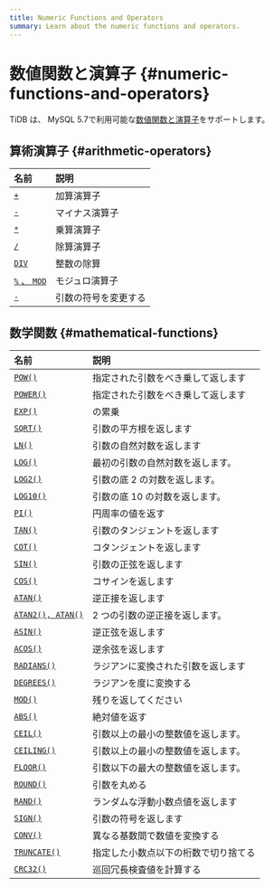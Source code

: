```yaml
---
title: Numeric Functions and Operators
summary: Learn about the numeric functions and operators.
---
```


# 数値関数と演算子 {#numeric-functions-and-operators}

TiDB は、 MySQL 5.7で利用可能な[<a href="https://dev.mysql.com/doc/refman/5.7/en/numeric-functions.html">数値関数と演算子</a>](https://dev.mysql.com/doc/refman/5.7/en/numeric-functions.html)をサポートします。

## 算術演算子 {#arithmetic-operators}

| 名前                                                                                                                                                                                                 | 説明         |
| :------------------------------------------------------------------------------------------------------------------------------------------------------------------------------------------------- | :--------- |
| [<a href="https://dev.mysql.com/doc/refman/5.7/en/arithmetic-functions.html#operator_plus">`+`</a>](https://dev.mysql.com/doc/refman/5.7/en/arithmetic-functions.html#operator_plus)               | 加算演算子      |
| [<a href="https://dev.mysql.com/doc/refman/5.7/en/arithmetic-functions.html#operator_minus">`-`</a>](https://dev.mysql.com/doc/refman/5.7/en/arithmetic-functions.html#operator_minus)             | マイナス演算子    |
| [<a href="https://dev.mysql.com/doc/refman/5.7/en/arithmetic-functions.html#operator_times">`*`</a>](https://dev.mysql.com/doc/refman/5.7/en/arithmetic-functions.html#operator_times)             | 乗算演算子      |
| [<a href="https://dev.mysql.com/doc/refman/5.7/en/arithmetic-functions.html#operator_divide">`/`</a>](https://dev.mysql.com/doc/refman/5.7/en/arithmetic-functions.html#operator_divide)           | 除算演算子      |
| [<a href="https://dev.mysql.com/doc/refman/5.7/en/arithmetic-functions.html#operator_div">`DIV`</a>](https://dev.mysql.com/doc/refman/5.7/en/arithmetic-functions.html#operator_div)               | 整数の除算      |
| [<a href="https://dev.mysql.com/doc/refman/5.7/en/arithmetic-functions.html#operator_mod">`%` 、 `MOD`</a>](https://dev.mysql.com/doc/refman/5.7/en/arithmetic-functions.html#operator_mod)         | モジュロ演算子    |
| [<a href="https://dev.mysql.com/doc/refman/5.7/en/arithmetic-functions.html#operator_unary-minus">`-`</a>](https://dev.mysql.com/doc/refman/5.7/en/arithmetic-functions.html#operator_unary-minus) | 引数の符号を変更する |

## 数学関数 {#mathematical-functions}

| 名前                                                                                                                                                                                                        | 説明                 |
| :-------------------------------------------------------------------------------------------------------------------------------------------------------------------------------------------------------- | :----------------- |
| [<a href="https://dev.mysql.com/doc/refman/5.7/en/mathematical-functions.html#function_pow">`POW()`</a>](https://dev.mysql.com/doc/refman/5.7/en/mathematical-functions.html#function_pow)                | 指定された引数をべき乗して返します  |
| [<a href="https://dev.mysql.com/doc/refman/5.7/en/mathematical-functions.html#function_power">`POWER()`</a>](https://dev.mysql.com/doc/refman/5.7/en/mathematical-functions.html#function_power)          | 指定された引数をべき乗して返します  |
| [<a href="https://dev.mysql.com/doc/refman/5.7/en/mathematical-functions.html#function_exp">`EXP()`</a>](https://dev.mysql.com/doc/refman/5.7/en/mathematical-functions.html#function_exp)                | の累乗                |
| [<a href="https://dev.mysql.com/doc/refman/5.7/en/mathematical-functions.html#function_sqrt">`SQRT()`</a>](https://dev.mysql.com/doc/refman/5.7/en/mathematical-functions.html#function_sqrt)             | 引数の平方根を返します        |
| [<a href="https://dev.mysql.com/doc/refman/5.7/en/mathematical-functions.html#function_ln">`LN()`</a>](https://dev.mysql.com/doc/refman/5.7/en/mathematical-functions.html#function_ln)                   | 引数の自然対数を返します       |
| [<a href="https://dev.mysql.com/doc/refman/5.7/en/mathematical-functions.html#function_log">`LOG()`</a>](https://dev.mysql.com/doc/refman/5.7/en/mathematical-functions.html#function_log)                | 最初の引数の自然対数を返します。   |
| [<a href="https://dev.mysql.com/doc/refman/5.7/en/mathematical-functions.html#function_log2">`LOG2()`</a>](https://dev.mysql.com/doc/refman/5.7/en/mathematical-functions.html#function_log2)             | 引数の底 2 の対数を返します。   |
| [<a href="https://dev.mysql.com/doc/refman/5.7/en/mathematical-functions.html#function_log10">`LOG10()`</a>](https://dev.mysql.com/doc/refman/5.7/en/mathematical-functions.html#function_log10)          | 引数の底 10 の対数を返します。  |
| [<a href="https://dev.mysql.com/doc/refman/5.7/en/mathematical-functions.html#function_pi">`PI()`</a>](https://dev.mysql.com/doc/refman/5.7/en/mathematical-functions.html#function_pi)                   | 円周率の値を返す           |
| [<a href="https://dev.mysql.com/doc/refman/5.7/en/mathematical-functions.html#function_tan">`TAN()`</a>](https://dev.mysql.com/doc/refman/5.7/en/mathematical-functions.html#function_tan)                | 引数のタンジェントを返します     |
| [<a href="https://dev.mysql.com/doc/refman/5.7/en/mathematical-functions.html#function_cot">`COT()`</a>](https://dev.mysql.com/doc/refman/5.7/en/mathematical-functions.html#function_cot)                | コタンジェントを返します       |
| [<a href="https://dev.mysql.com/doc/refman/5.7/en/mathematical-functions.html#function_sin">`SIN()`</a>](https://dev.mysql.com/doc/refman/5.7/en/mathematical-functions.html#function_sin)                | 引数の正弦を返します         |
| [<a href="https://dev.mysql.com/doc/refman/5.7/en/mathematical-functions.html#function_cos">`COS()`</a>](https://dev.mysql.com/doc/refman/5.7/en/mathematical-functions.html#function_cos)                | コサインを返します          |
| [<a href="https://dev.mysql.com/doc/refman/5.7/en/mathematical-functions.html#function_atan">`ATAN()`</a>](https://dev.mysql.com/doc/refman/5.7/en/mathematical-functions.html#function_atan)             | 逆正接を返します           |
| [<a href="https://dev.mysql.com/doc/refman/5.7/en/mathematical-functions.html#function_atan2">`ATAN2(), ATAN()`</a>](https://dev.mysql.com/doc/refman/5.7/en/mathematical-functions.html#function_atan2)  | 2 つの引数の逆正接を返します。   |
| [<a href="https://dev.mysql.com/doc/refman/5.7/en/mathematical-functions.html#function_asin">`ASIN()`</a>](https://dev.mysql.com/doc/refman/5.7/en/mathematical-functions.html#function_asin)             | 逆正弦を返します           |
| [<a href="https://dev.mysql.com/doc/refman/5.7/en/mathematical-functions.html#function_acos">`ACOS()`</a>](https://dev.mysql.com/doc/refman/5.7/en/mathematical-functions.html#function_acos)             | 逆余弦を返します           |
| [<a href="https://dev.mysql.com/doc/refman/5.7/en/mathematical-functions.html#function_radians">`RADIANS()`</a>](https://dev.mysql.com/doc/refman/5.7/en/mathematical-functions.html#function_radians)    | ラジアンに変換された引数を返します  |
| [<a href="https://dev.mysql.com/doc/refman/5.7/en/mathematical-functions.html#function_degrees">`DEGREES()`</a>](https://dev.mysql.com/doc/refman/5.7/en/mathematical-functions.html#function_degrees)    | ラジアンを度に変換する        |
| [<a href="https://dev.mysql.com/doc/refman/5.7/en/mathematical-functions.html#function_mod">`MOD()`</a>](https://dev.mysql.com/doc/refman/5.7/en/mathematical-functions.html#function_mod)                | 残りを返してください         |
| [<a href="https://dev.mysql.com/doc/refman/5.7/en/mathematical-functions.html#function_abs">`ABS()`</a>](https://dev.mysql.com/doc/refman/5.7/en/mathematical-functions.html#function_abs)                | 絶対値を返す             |
| [<a href="https://dev.mysql.com/doc/refman/5.7/en/mathematical-functions.html#function_ceil">`CEIL()`</a>](https://dev.mysql.com/doc/refman/5.7/en/mathematical-functions.html#function_ceil)             | 引数以上の最小の整数値を返します。  |
| [<a href="https://dev.mysql.com/doc/refman/5.7/en/mathematical-functions.html#function_ceiling">`CEILING()`</a>](https://dev.mysql.com/doc/refman/5.7/en/mathematical-functions.html#function_ceiling)    | 引数以上の最小の整数値を返します。  |
| [<a href="https://dev.mysql.com/doc/refman/5.7/en/mathematical-functions.html#function_floor">`FLOOR()`</a>](https://dev.mysql.com/doc/refman/5.7/en/mathematical-functions.html#function_floor)          | 引数以下の最大の整数値を返します。  |
| [<a href="https://dev.mysql.com/doc/refman/5.7/en/mathematical-functions.html#function_round">`ROUND()`</a>](https://dev.mysql.com/doc/refman/5.7/en/mathematical-functions.html#function_round)          | 引数を丸める             |
| [<a href="https://dev.mysql.com/doc/refman/5.7/en/mathematical-functions.html#function_rand">`RAND()`</a>](https://dev.mysql.com/doc/refman/5.7/en/mathematical-functions.html#function_rand)             | ランダムな浮動小数点値を返します   |
| [<a href="https://dev.mysql.com/doc/refman/5.7/en/mathematical-functions.html#function_sign">`SIGN()`</a>](https://dev.mysql.com/doc/refman/5.7/en/mathematical-functions.html#function_sign)             | 引数の符号を返します         |
| [<a href="https://dev.mysql.com/doc/refman/5.7/en/mathematical-functions.html#function_conv">`CONV()`</a>](https://dev.mysql.com/doc/refman/5.7/en/mathematical-functions.html#function_conv)             | 異なる基数間で数値を変換する     |
| [<a href="https://dev.mysql.com/doc/refman/5.7/en/mathematical-functions.html#function_truncate">`TRUNCATE()`</a>](https://dev.mysql.com/doc/refman/5.7/en/mathematical-functions.html#function_truncate) | 指定した小数点以下の桁数で切り捨てる |
| [<a href="https://dev.mysql.com/doc/refman/5.7/en/mathematical-functions.html#function_crc32">`CRC32()`</a>](https://dev.mysql.com/doc/refman/5.7/en/mathematical-functions.html#function_crc32)          | 巡回冗長検査値を計算する       |
